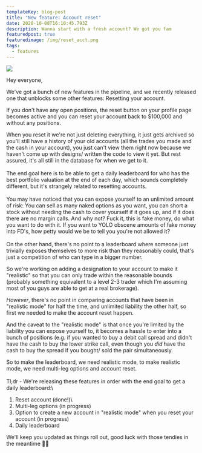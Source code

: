 ```yaml
---
templateKey: blog-post
title: "New feature: Account reset"
date: 2020-10-08T16:10:45.793Z
description: Wanna start with a fresh account? We got you fam
featuredpost: true
featuredimage: /img/reset_acct.png
tags:
  - features
---
```

![](/img/reset_acct.png)



Hey everyone,

We've got a bunch of new features in the pipeline, and we recently released one that unblocks some other features: Resetting your account.

If you don't have any open positions, the reset button on your profile page becomes active and you can reset your account back to $100,000 and without any positions.

When you reset it we're not just deleting everything, it just gets archived so you'll still have a history of your old accounts (all the trades you made and the cash in your account), you just can't view them right now because we haven't come up with designs/ written the code to view it yet. But rest assured, it's all still in the database for when we get to it.\
\
The end goal here is to be able to get a daily leaderboard for who has the best portfolio valuation at the end of each day, which sounds completely different, but it's strangely related to resetting accounts.\
\
You may have noticed that you can expose yourself to an unlimited amount of risk: You can sell as many naked options as you want, you can short a stock without needing the cash to cover yourself if it goes up, and if it does there are no margin calls. And why not? Fuck it, this is fake money, do what you want to do with it. If you want to YOLO obscene amounts of fake money into FD's, how petty would we be to tell you you're not allowed it?\
\
On the other hand, there's no point to a leaderboard where someone just trivially exposes themselves to more risk than they reasonably could, that's just a competition of who can type in a bigger number. 

So we're working on adding a designation to your account to make it "realistic" so that you can only trade within the reasonable bounds (probably something equivalent to a level 2-3 trader which I'm assuming most of you guys are able to get at a real brokerage).

*However*, there's no point in comparing accounts that have been in "realistic mode" for half the time, and unlimited liability the other half, so first we needed to make the account reset happen.

And the caveat to the "realistic mode" is that once you're limited by the liability you can expose yourself to, it becomes a hassle to enter into a bunch of positions (e.g. if you wanted to buy a debit call spread and didn't have the cash to buy the lower strike call, even though you *did* have the cash to buy the spread if you bought/ sold the pair simultaneously.

So to make the leaderboard, we need realistic mode, to make realistic mode, we need multi-leg options and account reset.\
\
Tl;dr - We're releasing these features in order with the end goal to get a daily leaderboard:\

1. Reset account (done!)\
2. Multi-leg options (in progress)
3. Option to create a new account in "realistic mode" when you reset your account (in progress)
4. Daily leaderboard

We'll keep you updated as things roll out, good luck with those tendies in the meantime ✌🏻